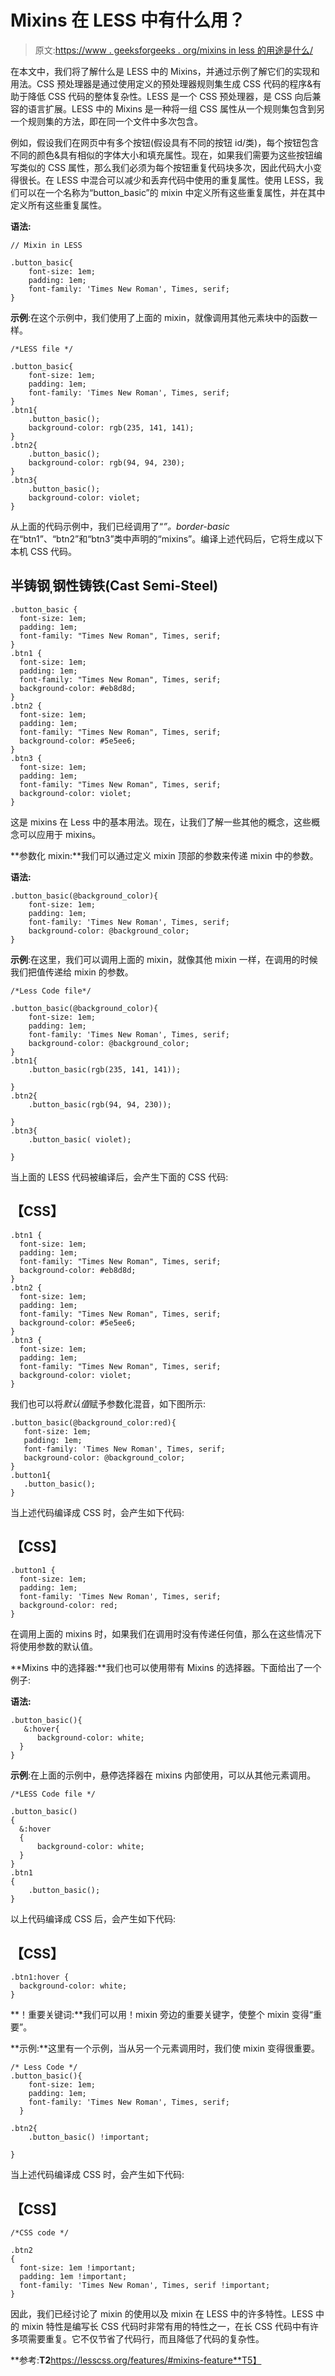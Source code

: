 # Mixins 在 LESS 中有什么用？

> 原文:[https://www . geeksforgeeks . org/mixins in less 的用途是什么/](https://www.geeksforgeeks.org/what-is-the-use-of-mixins-in-less/)

在本文中，我们将了解什么是 LESS 中的 Mixins，并通过示例了解它们的实现和用法。CSS 预处理器是通过使用定义的预处理器规则集生成 CSS 代码的程序&有助于降低 CSS 代码的整体复杂性。LESS 是一个 CSS 预处理器，是 CSS 向后兼容的语言扩展。LESS 中的 Mixins 是一种将一组 CSS 属性从一个规则集包含到另一个规则集的方法，即在同一个文件中多次包含。

例如，假设我们在网页中有多个按钮(假设具有不同的按钮 id/类)，每个按钮包含不同的颜色&具有相似的字体大小和填充属性。现在，如果我们需要为这些按钮编写类似的 CSS 属性，那么我们必须为每个按钮重复代码块多次，因此代码大小变得很长。在 LESS 中混合可以减少和丢弃代码中使用的重复属性。使用 LESS，我们可以在一个名称为“button_basic”的 mixin 中定义所有这些重复属性，并在其中定义所有这些重复属性。

**语法:**

```
// Mixin in LESS

.button_basic{
    font-size: 1em;
    padding: 1em;
    font-family: 'Times New Roman', Times, serif;
}
```

**示例**:在这个示例中，我们使用了上面的 mixin，就像调用其他元素块中的函数一样。

```
/*LESS file */

.button_basic{
    font-size: 1em;
    padding: 1em;
    font-family: 'Times New Roman', Times, serif;
}
.btn1{
    .button_basic();
    background-color: rgb(235, 141, 141);
}
.btn2{
    .button_basic();
    background-color: rgb(94, 94, 230);
}
.btn3{
    .button_basic();
    background-color: violet;
}
```

从上面的代码示例中，我们已经调用了“*”。border-basic* 在“btn1”、“btn2”和“btn3”类中声明的“mixins”。编译上述代码后，它将生成以下本机 CSS 代码。

## 半铸钢ˌ钢性铸铁(Cast Semi-Steel)

```
.button_basic {
  font-size: 1em;
  padding: 1em;
  font-family: "Times New Roman", Times, serif;
}
.btn1 {
  font-size: 1em;
  padding: 1em;
  font-family: "Times New Roman", Times, serif;
  background-color: #eb8d8d;
}
.btn2 {
  font-size: 1em;
  padding: 1em;
  font-family: "Times New Roman", Times, serif;
  background-color: #5e5ee6;
}
.btn3 {
  font-size: 1em;
  padding: 1em;
  font-family: "Times New Roman", Times, serif;
  background-color: violet;
}
```

这是 mixins 在 Less 中的基本用法。现在，让我们了解一些其他的概念，这些概念可以应用于 mixins。

**参数化 mixin:**我们可以通过定义 mixin 顶部的参数来传递 mixin 中的参数。

**语法:**

```
.button_basic(@background_color){
    font-size: 1em;
    padding: 1em;
    font-family: 'Times New Roman', Times, serif;
    background-color: @background_color;
}
```

**示例**:在这里，我们可以调用上面的 mixin，就像其他 mixin 一样，在调用的时候我们把值传递给 mixin 的参数。

```
/*Less Code file*/

.button_basic(@background_color){
    font-size: 1em;
    padding: 1em;
    font-family: 'Times New Roman', Times, serif;
    background-color: @background_color;
}
.btn1{
    .button_basic(rgb(235, 141, 141));

}
.btn2{
    .button_basic(rgb(94, 94, 230));

}
.btn3{
    .button_basic( violet);

}
```

当上面的 LESS 代码被编译后，会产生下面的 CSS 代码:

## 【CSS】

```
.btn1 {
  font-size: 1em;
  padding: 1em;
  font-family: "Times New Roman", Times, serif;
  background-color: #eb8d8d;
}
.btn2 {
  font-size: 1em;
  padding: 1em;
  font-family: "Times New Roman", Times, serif;
  background-color: #5e5ee6;
}
.btn3 {
  font-size: 1em;
  padding: 1em;
  font-family: "Times New Roman", Times, serif;
  background-color: violet;
}
```

我们也可以将*默认值*赋予参数化混音，如下图所示:

```
.button_basic(@background_color:red){
   font-size: 1em;
   padding: 1em;
   font-family: 'Times New Roman', Times, serif;
   background-color: @background_color;
}
.button1{
   .button_basic();
}
```

当上述代码编译成 CSS 时，会产生如下代码:

## 【CSS】

```
.button1 {
  font-size: 1em;
  padding: 1em;
  font-family: 'Times New Roman', Times, serif;
  background-color: red;
}
```

在调用上面的 mixins 时，如果我们在调用时没有传递任何值，那么在这些情况下将使用参数的默认值。

**Mixins 中的选择器:**我们也可以使用带有 Mixins 的选择器。下面给出了一个例子:

**语法:**

```
.button_basic(){
   &:hover{
      background-color: white;
  }
}
```

**示例**:在上面的示例中，悬停选择器在 mixins 内部使用，可以从其他元素调用。

```
/*LESS Code file */

.button_basic()
{
  &:hover
  {
      background-color: white;
  }
}
.btn1
{
    .button_basic();
}
```

以上代码编译成 CSS 后，会产生如下代码:

## 【CSS】

```
.btn1:hover {
  background-color: white;
}
```

**！重要关键词:**我们可以用！mixin 旁边的重要关键字，使整个 mixin 变得“重要”。

**示例:**这里有一个示例，当从另一个元素调用时，我们使 mixin 变得很重要。

```
/* Less Code */
.button_basic(){
    font-size: 1em;
    padding: 1em;
    font-family: 'Times New Roman', Times, serif;
  }

.btn2{
    .button_basic() !important;

}
```

当上述代码编译成 CSS 时，会产生如下代码:

## 【CSS】

```
/*CSS code */

.btn2 
{
  font-size: 1em !important;
  padding: 1em !important;
  font-family: 'Times New Roman', Times, serif !important;
}
```

因此，我们已经讨论了 mixin 的使用以及 mixin 在 LESS 中的许多特性。LESS 中的 mixin 特性是编写长 CSS 代码时非常有用的特性之一，在长 CSS 代码中有许多项需要重复。它不仅节省了代码行，而且降低了代码的复杂性。

**参考:**T2**https://lesscss.org/features/#mixins-feature**T5】